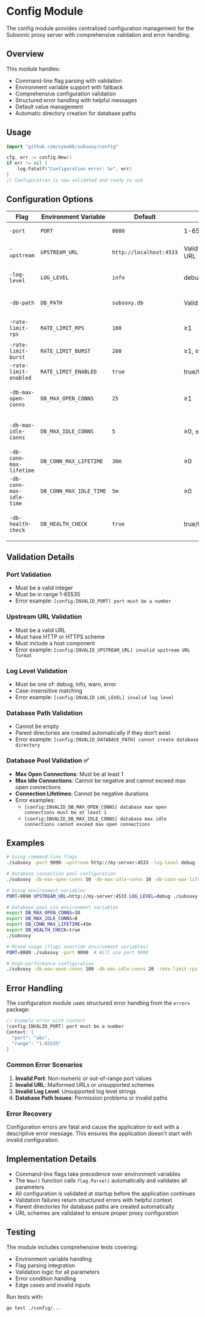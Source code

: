# Config Module

The config module provides centralized configuration management for the Subsonic proxy server with comprehensive validation and error handling.

## Overview

This module handles:
- Command-line flag parsing with validation
- Environment variable support with fallback
- Comprehensive configuration validation
- Structured error handling with helpful messages
- Default value management
- Automatic directory creation for database paths

## Usage

```go
import "github.com/syeo66/subsoxy/config"

cfg, err := config.New()
if err != nil {
    log.Fatalf("Configuration error: %v", err)
}
// Configuration is now validated and ready to use
```

## Configuration Options

| Flag | Environment Variable | Default | Validation | Description |
|------|---------------------|---------|------------|-------------|
| `-port` | `PORT` | `8080` | 1-65535 | Proxy server port |
| `-upstream` | `UPSTREAM_URL` | `http://localhost:4533` | Valid HTTP/HTTPS URL | Upstream Subsonic server URL |
| `-log-level` | `LOG_LEVEL` | `info` | debug/info/warn/error | Log level (case-insensitive) |
| `-db-path` | `DB_PATH` | `subsoxy.db` | Valid file path | SQLite database file path |
| `-rate-limit-rps` | `RATE_LIMIT_RPS` | `100` | ≥1 | Rate limit requests per second |
| `-rate-limit-burst` | `RATE_LIMIT_BURST` | `200` | ≥1, ≥RPS | Rate limit burst size |
| `-rate-limit-enabled` | `RATE_LIMIT_ENABLED` | `true` | true/false | Enable rate limiting |
| `-db-max-open-conns` | `DB_MAX_OPEN_CONNS` | `25` | ≥1 | Maximum open database connections |
| `-db-max-idle-conns` | `DB_MAX_IDLE_CONNS` | `5` | ≥0, ≤max-open | Maximum idle database connections |
| `-db-conn-max-lifetime` | `DB_CONN_MAX_LIFETIME` | `30m` | ≥0 | Maximum connection lifetime |
| `-db-conn-max-idle-time` | `DB_CONN_MAX_IDLE_TIME` | `5m` | ≥0 | Maximum connection idle time |
| `-db-health-check` | `DB_HEALTH_CHECK` | `true` | true/false | Enable database health checks |

## Validation Details

### Port Validation
- Must be a valid integer
- Must be in range 1-65535
- Error example: `[config:INVALID_PORT] port must be a number`

### Upstream URL Validation
- Must be a valid URL
- Must have HTTP or HTTPS scheme
- Must include a host component
- Error example: `[config:INVALID_UPSTREAM_URL] invalid upstream URL format`

### Log Level Validation
- Must be one of: debug, info, warn, error
- Case-insensitive matching
- Error example: `[config:INVALID_LOG_LEVEL] invalid log level`

### Database Path Validation
- Cannot be empty
- Parent directories are created automatically if they don't exist
- Error example: `[config:INVALID_DATABASE_PATH] cannot create database directory`

### Database Pool Validation ✅
- **Max Open Connections**: Must be at least 1
- **Max Idle Connections**: Cannot be negative and cannot exceed max open connections
- **Connection Lifetimes**: Cannot be negative durations
- Error examples:
  - `[config:INVALID_DB_MAX_OPEN_CONNS] database max open connections must be at least 1`
  - `[config:INVALID_DB_MAX_IDLE_CONNS] database max idle connections cannot exceed max open connections`

## Examples

```bash
# Using command-line flags
./subsoxy -port 9090 -upstream http://my-server:4533 -log-level debug

# Database connection pool configuration
./subsoxy -db-max-open-conns 50 -db-max-idle-conns 10 -db-conn-max-lifetime 1h

# Using environment variables
PORT=9090 UPSTREAM_URL=http://my-server:4533 LOG_LEVEL=debug ./subsoxy

# Database pool via environment variables
export DB_MAX_OPEN_CONNS=30
export DB_MAX_IDLE_CONNS=8
export DB_CONN_MAX_LIFETIME=45m
export DB_HEALTH_CHECK=true
./subsoxy

# Mixed usage (flags override environment variables)
PORT=8080 ./subsoxy -port 9090  # Will use port 9090

# High-performance configuration
./subsoxy -db-max-open-conns 100 -db-max-idle-conns 20 -rate-limit-rps 200
```

## Error Handling

The configuration module uses structured error handling from the `errors` package:

```go
// Example error with context
[config:INVALID_PORT] port must be a number
Context: {
  "port": "abc",
  "range": "1-65535"
}
```

### Common Error Scenarios

1. **Invalid Port**: Non-numeric or out-of-range port values
2. **Invalid URL**: Malformed URLs or unsupported schemes
3. **Invalid Log Level**: Unsupported log level strings
4. **Database Path Issues**: Permission problems or invalid paths

### Error Recovery

Configuration errors are fatal and cause the application to exit with a descriptive error message. This ensures the application doesn't start with invalid configuration.

## Implementation Details

- Command-line flags take precedence over environment variables
- The `New()` function calls `flag.Parse()` automatically and validates all parameters
- All configuration is validated at startup before the application continues
- Validation failures return structured errors with helpful context
- Parent directories for database paths are created automatically
- URL schemes are validated to ensure proper proxy configuration

## Testing

The module includes comprehensive tests covering:
- Environment variable handling
- Flag parsing integration
- Validation logic for all parameters
- Error condition handling
- Edge cases and invalid inputs

Run tests with:
```bash
go test ./config/...
```